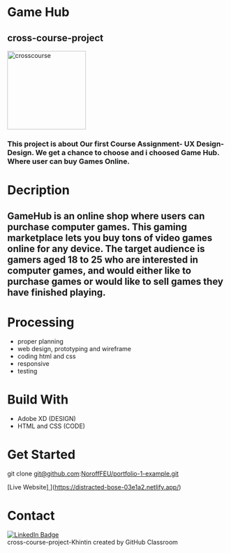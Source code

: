 # Game Hub
## cross-course-project

<img width="180" alt="crosscourse" src="https://user-images.githubusercontent.com/91951394/196062713-1ce196cb-5041-4d4d-9550-3a5f06ea2cf6.png">


### This project is about Our first Course Assignment- UX Design- Design. We get a chance to choose and i choosed Game Hub. Where user can buy Games Online.

# Decription
##  GameHub is an online shop where users can purchase computer games. This gaming marketplace lets you buy tons of video games online for any device. The target audience is gamers aged 18 to 25 who are interested in computer games, and would either like to purchase games or would like to sell games they have finished playing.

# Processing

- proper planning
- web design, prototyping and wireframe
- coding html and css
- responsive
- testing

# Build With

- Adobe XD (DESIGN)
- HTML and CSS (CODE)

# Get Started

git clone git@github.com:[NoroffFEU/portfolio-1-example.git](https://github.com/Noroff-FEU-Assignments/cross-course-project-Khintin.git)

[Live Website][
](https://distracted-bose-03e1a2.netlify.app/)](https://distracted-bose-03e1a2.netlify.app/)

# Contact
<div>
<a href="https://www.linkedin.com/in/cristina-s-635051115/">
  <img src="https://img.shields.io/badge/LinkedIn-blue?style=for-the-badge&logo=linkedin&logoColor=white" alt="LinkedIn Badge"/>
 </a>
</div>cross-course-project-Khintin created by GitHub Classroom
